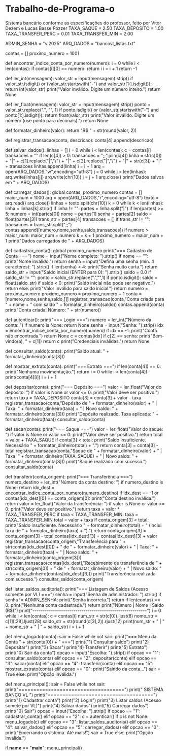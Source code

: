 # Trabalho-de-Programa-o
Sistema bancário conforme as especificações do professor, feito por Vitor Dezem e Lucas Basse Pozzer
TAXA_SAQUE = 2.50
TAXA_DEPOSITO = 1.00
TAXA_TRANSFER_PERC = 0.01
TAXA_TRANSFER_MIN = 2.00

ADMIN_SENHA = "vl2025"
ARQ_DADOS = "bancovl_listas.txt"

contas = []
proximo_numero = 1001

def encontrar_indice_conta_por_numero(numero):
    i = 0
    while i < len(contas):
        if contas[i][0] == numero:
            return i
        i = i + 1
    return -1

def ler_int(mensagem):
    valor_str = input(mensagem).strip()
    if valor_str.isdigit() or (valor_str.startswith("-") and valor_str[1:].isdigit()):
        return int(valor_str)
    print("Valor inválido. Digite um número inteiro.")
    return None

def ler_float(mensagem):
    valor_str = input(mensagem).strip()
    ponto = valor_str.replace(".", "", 1)
    if ponto.isdigit() or (valor_str.startswith("-") and ponto[1:].isdigit()):
        return float(valor_str)
    print("Valor inválido. Digite um número (use ponto para decimais).")
    return None

def formatar_dinheiro(valor):
    return "R$ " + str(round(valor, 2))

def registrar_transacao(conta, descricao):
    conta[4].append(descricao)

def salvar_dados():
    linhas = []
    i = 0
    while i < len(contas):
        c = contas[i]
        transacoes = ""
        if len(c[4]) > 0:
            transacoes = ";;".join(c[4])
        linha = str(c[0]) + "|" + c[1].replace("|","/") + "|" + c[2].replace("|","/") + "|" + str(c[3]) + "|" + transacoes
        linhas.append(linha)
        i = i + 1
    arq = open(ARQ_DADOS,"w",encoding="utf-8")
    j = 0
    while j < len(linhas):
        arq.write(linhas[j])
        arq.write(chr(10))
        j = j + 1
    arq.close()
    print("Dados salvos em " + ARQ_DADOS)

def carregar_dados():
    global contas, proximo_numero
    contas = []
    maior_num = 1000
    arq = open(ARQ_DADOS,"r",encoding="utf-8")
    texto = arq.read()
    arq.close()
    linhas = texto.split(chr(10))
    k = 0
    while k < len(linhas):
        linha = linhas[k].strip()
        if linha != "":
            partes = linha.split("|")
            if len(partes) >= 5:
                numero = int(partes[0])
                nome = partes[1]
                senha = partes[2]
                saldo = float(partes[3])
                trans_str = partes[4]
                transacoes = []
                if trans_str != "":
                    transacoes = trans_str.split(";;")
                contas.append([numero,nome,senha,saldo,transacoes])
                if numero > maior_num:
                    maior_num = numero
        k = k + 1
    proximo_numero = maior_num + 1
    print("Dados carregados de " + ARQ_DADOS)

def cadastrar_conta():
    global proximo_numero
    print("=== Cadastro de Conta ===")
    nome = input("Nome completo: ").strip()
    if nome == "":
        print("Nome inválido.")
        return
    senha = input("Defina uma senha (mín. 4 caracteres): ").strip()
    if len(senha) < 4:
        print("Senha muito curta.")
        return
    saldo_str = input("Saldo inicial (ENTER para 0): ").strip()
    saldo = 0.0
    if saldo_str != "":
        ponto = saldo_str.replace(".","",1)
        if ponto.isdigit():
            saldo = float(saldo_str)
            if saldo < 0:
                print("Saldo inicial não pode ser negativo.")
                return
        else:
            print("Valor inválido para saldo inicial.")
            return
    numero = proximo_numero
    proximo_numero = proximo_numero + 1
    conta = [numero,nome,senha,saldo,[]]
    registrar_transacao(conta,"Conta criada para " + nome + " com saldo " + formatar_dinheiro(saldo))
    contas.append(conta)
    print("Conta criada! Número: " + str(numero))

def autenticar():
    print("=== Login ===")
    numero = ler_int("Número da conta: ")
    if numero is None:
        return None
    senha = input("Senha: ").strip()
    idx = encontrar_indice_conta_por_numero(numero)
    if idx == -1:
        print("Conta não encontrada.")
        return None
    c = contas[idx]
    if c[2] == senha:
        print("Bem-vindo(a), " + c[1])
        return c
    print("Credenciais inválidas.")
    return None

def consultar_saldo(conta):
    print("Saldo atual: " + formatar_dinheiro(conta[3]))

def mostrar_extrato(conta):
    print("=== Extrato ===")
    if len(conta[4]) == 0:
        print("Nenhuma movimentação.")
        return
    i = 0
    while i < len(conta[4]):
        print(conta[4][i])
        i = i + 1

def depositar(conta):
    print("=== Depósito ===")
    valor = ler_float("Valor do depósito: ")
    if valor is None or valor <= 0:
        print("Valor deve ser positivo.")
        return
    taxa = TAXA_DEPOSITO
    conta[3] = conta[3] + valor - taxa
    registrar_transacao(conta,"Depósito de " + formatar_dinheiro(valor) + " | Taxa: " + formatar_dinheiro(taxa) + " | Novo saldo: " + formatar_dinheiro(conta[3]))
    print("Depósito realizado. Taxa aplicada: " + formatar_dinheiro(taxa))
    consultar_saldo(conta)

def sacar(conta):
    print("=== Saque ===")
    valor = ler_float("Valor do saque: ")
    if valor is None or valor <= 0:
        print("Valor deve ser positivo.")
        return
    total = valor + TAXA_SAQUE
    if conta[3] < total:
        print("Saldo insuficiente. Necessário " + formatar_dinheiro(total) + ".")
        return
    conta[3] = conta[3] - total
    registrar_transacao(conta,"Saque de " + formatar_dinheiro(valor) + " | Taxa: " + formatar_dinheiro(TAXA_SAQUE) + " | Novo saldo: " + formatar_dinheiro(conta[3]))
    print("Saque realizado com sucesso.")
    consultar_saldo(conta)

def transferir(conta_origem):
    print("=== Transferência ===")
    numero_destino = ler_int("Número da conta destino: ")
    if numero_destino is None:
        return
    idx_dest = encontrar_indice_conta_por_numero(numero_destino)
    if idx_dest == -1 or contas[idx_dest][0] == conta_origem[0]:
        print("Conta destino inválida.")
        return
    valor = ler_float("Valor da transferência: ")
    if valor is None or valor <= 0:
        print("Valor deve ser positivo.")
        return
    taxa = valor * TAXA_TRANSFER_PERC
    if taxa < TAXA_TRANSFER_MIN:
        taxa = TAXA_TRANSFER_MIN
    total = valor + taxa
    if conta_origem[3] < total:
        print("Saldo insuficiente. Necessário " + formatar_dinheiro(total) + " (inclui taxa de " + formatar_dinheiro(taxa) + ").")
        return
    conta_origem[3] = conta_origem[3] - total
    contas[idx_dest][3] = contas[idx_dest][3] + valor
    registrar_transacao(conta_origem,"Transferência para " + str(contas[idx_dest][0]) + " de " + formatar_dinheiro(valor) + " | Taxa: " + formatar_dinheiro(taxa) + " | Novo saldo: " + formatar_dinheiro(conta_origem[3]))
    registrar_transacao(contas[idx_dest],"Recebimento de transferência de " + str(conta_origem[0]) + " de " + formatar_dinheiro(valor) + " | Novo saldo: " + formatar_dinheiro(contas[idx_dest][3]))
    print("Transferência realizada com sucesso.")
    consultar_saldo(conta_origem)

def listar_saldos_auditoria():
    print("=== Listagem de Saldos (Acesso somente por VL) ===")
    senha = input("Senha de administrador: ").strip()
    if senha != ADMIN_SENHA:
        print("Senha incorreta.")
        return
    if len(contas) == 0:
        print("Nenhuma conta cadastrada.")
        return
    print("Número  | Nome                        | Saldo (R$)")
    print("--------------------------------------------------------")
    i = 0
    while i < len(contas):
        c = contas[i]
        num_str = str(c[0]).ljust(8)
        nome_str = c[1][:28].ljust(28)
        saldo_str = str(round(c[3],2)).rjust(12)
        print(num_str + " | " + nome_str + " | " + saldo_str)
        i = i + 1

def menu_logado(conta):
    sair = False
    while not sair:
        print("=== Menu da Conta " + str(conta[0]) + " ===")
        print("1) Consultar saldo")
        print("2) Depositar")
        print("3) Sacar")
        print("4) Transferir")
        print("5) Extrato")
        print("0) Sair da conta")
        opcao = input("Escolha: ").strip()
        if opcao == "1":
            consultar_saldo(conta)
        elif opcao == "2":
            depositar(conta)
        elif opcao == "3":
            sacar(conta)
        elif opcao == "4":
            transferir(conta)
        elif opcao == "5":
            mostrar_extrato(conta)
        elif opcao == "0":
            print("Saindo da conta...")
            sair = True
        else:
            print("Opção inválida.")

def menu_principal():
    sair = False
    while not sair:
        print("====================================")
        print("          SISTEMA BANCO VL          ")
        print("====================================")
        print("1) Cadastrar conta")
        print("2) Login")
        print("3) Listar saldos (Acesso somete por VL)")
        print("4) Salvar dados")
        print("5) Carregar dados")
        print("0) Sair")
        opcao = input("Escolha: ").strip()
        if opcao == "1":
            cadastrar_conta()
        elif opcao == "2":
            c = autenticar()
            if c is not None:
                menu_logado(c)
        elif opcao == "3":
            listar_saldos_auditoria()
        elif opcao == "4":
            salvar_dados()
        elif opcao == "5":
            carregar_dados()
        elif opcao == "0":
            print("Encerrando o sistema. Até mais!")
            sair = True
        else:
            print("Opção inválida.")

if __name__ == "__main__":
    menu_principal()
